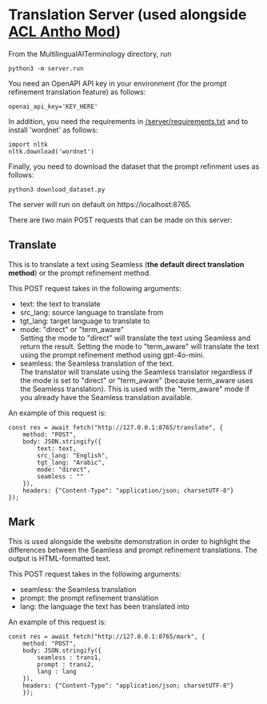 # Translation Server (used alongside [ACL Antho Mod](https://github.com/ImanOu123/acl-anthology-mod))

From the MultilingualAITerminology directory, run 
```
python3 -m server.run
```

You need an OpenAPI API key in your environment (for the prompt refinement 
translation feature) as follows:
```
openai_api_key='KEY_HERE'
```

In addition, you need the requirements in [/server/requirements.txt](https://github.com/jiarui-liu/MultilingualAITerminology/blob/main/server/requirements.txt) and to install 'wordnet' as follows:
```
import nltk
nltk.download('wordnet')
```

Finally, you need to download the dataset that the prompt refinment uses as follows:
```
python3 download_dataset.py
```

The server will run on default on https://localhost:8765.

There are two main POST requests that can be made on this server:

## Translate

This is to translate a text using Seamless (**the default direct translation method**)
or the prompt refinement method. <br/>

This POST request takes in the following arguments: 
+ text: the text to translate
+ src_lang: source language to translate from
+ tgt_lang: target language to translate to
+ mode: "direct" or "term_aware" <br/>
Setting the mode to "direct" will translate 
the text using Seamless and return the result. Setting the mode to "term_aware" 
will translate the text using the prompt refinement method using gpt-4o-mini.
+ seamless: the Seamless translation of the text. <br/>
The translator will translate using the Seamless translator regardless
if the mode is set to "direct" or "term_aware" (because term_aware uses the 
Seamless translation). This is used with the "term_aware" mode if you already have 
the Seamless translation available. 

An example of this request is:

```
const res = await fetch("http://127.0.0.1:8765/translate", {
    method: "POST",
    body: JSON.stringify({
        text: text,
        src_lang: "English",
        tgt_lang: "Arabic",
        mode: "direct",
        seamless : ""
    }),
    headers: {"Content-Type": "application/json; charsetUTF-8"}
});
```

## Mark

This is used alongside the website demonstration in order to highlight 
the differences between the Seamless and prompt refinement translations. The output
is HTML-formatted text. 

This POST request takes in the following arguments: 
+ seamless: the Seamless translation
+ prompt: the prompt refinement translation
+ lang: the language the text has been translated into

An example of this request is:

```
const res = await fetch("http://127.0.0.1:8765/mark", {
    method: "POST",
    body: JSON.stringify({
        seamless : trans1,
        prompt : trans2,
        lang : lang
    }),
    headers: {"Content-Type": "application/json; charsetUTF-8"}
    });
```